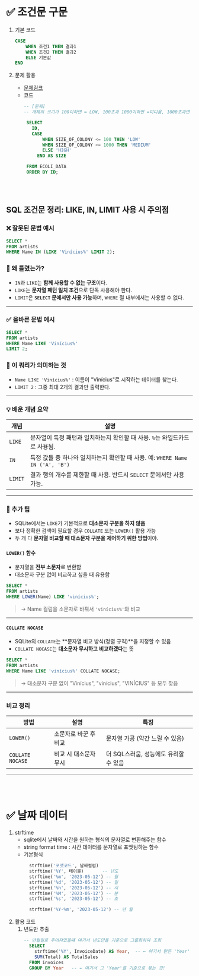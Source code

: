 # ✅ 조건문 구문
1. 기본 코드
      ```sql
      CASE
          WHEN 조건1 THEN 결과1
          WHEN 조건2 THEN 결과2
          ELSE 기본값
      END
      ```

2. 문제 활용
   - [문제링크](../programers/SELECT/LV3_대장균의크기에따라%20분류하기.md)
   - 코드
     ```sql
     -- [문제]
     -- 개체의 크기가 100이하면 = LOW, 100초과 1000이하면 =미디움, 1000초과면 하이로 분류
     
      SELECT 
        ID, 
        CASE
            WHEN SIZE_OF_COLONY <= 100 THEN 'LOW'
            WHEN SIZE_OF_COLONY <= 1000 THEN 'MEDIUM'
            ELSE 'HIGH'
          END AS SIZE

      FROM ECOLI_DATA
      ORDER BY ID;

     ```
  
  <br><br>
## SQL 조건문 정리: LIKE, IN, LIMIT 사용 시 주의점

### ❌ 잘못된 문법 예시
```sql
SELECT *
FROM artists
WHERE Name IN (LIKE 'Vinícius%' LIMIT 2);
```

### 🚫 왜 틀렸는가?
- `IN`과 `LIKE`는 **함께 사용할 수 없는 구조**이다.
- `LIKE`는 **문자열 패턴 일치 조건**으로 단독 사용해야 한다.
- `LIMIT`은 **`SELECT` 문에서만 사용 가능**하며, `WHERE` 절 내부에서는 사용할 수 없다.

---

### ✅ 올바른 문법 예시
```sql
SELECT *
FROM artists
WHERE Name LIKE 'Vinícius%'
LIMIT 2;
```

### 📌 이 쿼리가 의미하는 것
- `Name LIKE 'Vinícius%'` : 이름이 "Vinícius"로 시작하는 데이터를 찾는다.
- `LIMIT 2` : 그중 최대 2개의 결과만 출력한다.

---

### 💡 배운 개념 요약
| 개념 | 설명 |
|------|------|
| `LIKE` | 문자열이 특정 패턴과 일치하는지 확인할 때 사용. `%`는 와일드카드로 사용됨. |
| `IN` | 특정 값들 중 하나와 일치하는지 확인할 때 사용. 예: `WHERE Name IN ('A', 'B')` |
| `LIMIT` | 결과 행의 개수를 제한할 때 사용. 반드시 `SELECT` 문에서만 사용 가능. |

---

### 🧠 추가 팁
- SQLite에서는 `LIKE`가 기본적으로 **대소문자 구분을 하지 않음**
- 보다 정확한 검색이 필요할 경우 `COLLATE` 또는 `LOWER()` 활용 가능
- 두 개 다 **문자열 비교할 때 대소문자 구분을 제어하기 위한 방법**이야.


#### `LOWER()` 함수

- 문자열을 **전부 소문자**로 변환함
- 대소문자 구분 없이 비교하고 싶을 때 유용함

```sql
SELECT *
FROM artists
WHERE LOWER(Name) LIKE 'vinícius%';
```

> → Name 컬럼을 소문자로 바꿔서 `'vinícius%'`와 비교

---

#### `COLLATE NOCASE`

- SQLite의 `COLLATE`는 **문자열 비교 방식(정렬 규칙)**을 지정할 수 있음
- `COLLATE NOCASE`는 **대소문자 무시하고 비교하겠다**는 뜻

```sql
SELECT *
FROM artists
WHERE Name LIKE 'vinícius%' COLLATE NOCASE;
```

> → 대소문자 구분 없이 "Vinícius", "vinícius", "VINÍCIUS" 등 모두 찾음

---

### 비교 정리

| 방법 | 설명 | 특징 |
|------|------|------|
| `LOWER()` | 소문자로 바꾼 후 비교 | 문자열 가공 (약간 느릴 수 있음) |
| `COLLATE NOCASE` | 비교 시 대소문자 무시 | 더 SQL스러움, 성능에도 유리할 수 있음 |

---


<br><br>

# ✅ 날짜 데이터
1. strftime
     - sqlite에서 날짜와 시간을 원하는 형식의 문자열로 변환해주는 함수
     - string format time : 시간 데이터를 문자열로 포맷팅하는 함수
     - 기본형식 
       ```sql
         strftime('포맷코드', 날짜컬럼)
         strftime('%Y', 테이블)       -- 년도
         strftime('%m', '2023-05-12') -- 월
         strftime('%d', '2023-05-12') -- 일
         strftime('%h', '2023-05-12') -- 시 
         strftime('%M', '2023-05-12') -- 분 
         strftime('%s', '2023-05-12') -- 초 

         strftime('%Y-%m', '2023-05-12') -- 년 월 

       ```
2. 활용 코드
   1. 년도만 추출
      ```sql
      -- 년월일로 주어져있을떄 여기서 년도만을 기준으로 그룹화하여 조회 
        SELECT 
          strftime('%Y', InvoiceDate) AS Year,  -- ← 여기서 만든 'Year'
          SUM(Total) AS TotalSales
        FROM invoices
        GROUP BY Year   -- ← 여기서 그 'Year'를 기준으로 묶는 것!
      ```